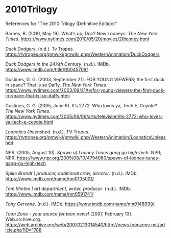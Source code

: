 # 2010Trilogy
References for "The 2010 Trilogy (Definitive Edition)"

Barnes, B. (2010, May 19). What’s up, Doc? New Looneys. _The New York Times_. https://www.nytimes.com/2010/05/20/movies/20looney.html

_Duck Dodgers_. (n.d.). Tv Tropes. https://tvtropes.org/pmwiki/pmwiki.php/WesternAnimation/DuckDodgers

_Duck Dodgers in the 24½th Century_. (n.d.). IMDb. https://www.imdb.com/title/tt0045709/

Gustines, G. G. (2003, September 21). FOR YOUNG VIEWERS; the first duck in space? That is so Daffy. _The New York Times_. https://www.nytimes.com/2003/09/21/tv/for-young-viewers-the-first-duck-in-space-that-is-so-daffy.html

Gustines, G. G. (2005, June 6). It’s 2772. Who loves ya, Tech E. Coyote? _The New York Times_. https://www.nytimes.com/2005/06/06/arts/television/its-2772-who-loves-ya-tech-e-coyote.html

_Loonatics Unleashed_. (n.d.). TV Tropes. https://tvtropes.org/pmwiki/pmwiki.php/WesternAnimation/LoonaticsUnleashed

NPR. (2005, August 10). _Spawn of Looney Tunes gang go high-tech_. NPR; NPR. https://www.npr.org/2005/08/10/4794080/spawn-of-looney-tunes-gang-go-high-tech

_Spike Brandt | producer, additional crew, director_. (n.d.). IMDb. https://www.imdb.com/name/nm0105001/

_Tom Minton | art department, writer, producer_. (n.d.). IMDb. https://www.imdb.com/name/nm0591741/

_Tony Cervone_. (n.d.). IMDb. https://www.imdb.com/name/nm0148999/

_Toon Zone - your source for toon news!_ (2007, February 13). Web.archive.org. https://web.archive.org/web/20070213014540/http://news.toonzone.net/article.php?ID=1788
